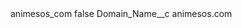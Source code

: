 <?xml version="1.0" encoding="UTF-8"?>
<CustomMetadata xmlns="http://soap.sforce.com/2006/04/metadata" xmlns:xsi="http://www.w3.org/2001/XMLSchema-instance" xmlns:xsd="http://www.w3.org/2001/XMLSchema">
    <label>animesos_com</label>
    <protected>false</protected>
    <values>
        <field>Domain_Name__c</field>
        <value xsi:type="xsd:string">animesos.com</value>
    </values>
</CustomMetadata>
